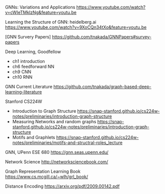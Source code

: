 GNNs: Variations and Applications
https://www.youtube.com/watch?v=cWIeTMklzNg&feature=youtu.be

Learning the Structure of GNN: heidelberg.ai
https://www.youtube.com/watch?v=9XoCQn34tXo&feature=youtu.be

[GNN Survery Papers] https://github.com/tnakada/GNNPapers#survey-papers

Deep Learning, Goodfellow
* ch1 introduction
* ch6 feedforward NN
* ch9 CNN
* ch10 RNN

GNN Current Literature
https://github.com/tnakada/graph-based-deep-learning-literature

Stanford CS224W
* Introduction to Graph Structure
https://snap-stanford.github.io/cs224w-notes/preliminaries/introduction-graph-structure
* Measuring Networks and random graphs
https://snap-stanford.github.io/cs224w-notes/preliminaries/introduction-graph-structure
* Motifs and Graphlets
https://snap-stanford.github.io/cs224w-notes/preliminaries/motifs-and-structral-roles_lecture

GNN, UPenn ESE 680
https://gnn.seas.upenn.edu/

Network Science
http://networksciencebook.com/

Graph Representation Learning Book
https://www.cs.mcgill.ca/~wlh/grl_book/

Distance Encoding
https://arxiv.org/pdf/2009.00142.pdf
